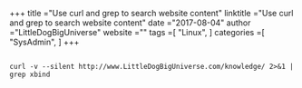 +++ 
title ="Use curl and grep to search website content" 
linktitle ="Use curl and grep to search website content" 
date ="2017-08-04" 
author ="LittleDogBigUniverse"
website ="" 
tags =[ "Linux",  ] 
categories =[ "SysAdmin",  ] 
+++ 

```less

curl -v --silent http://www.LittleDogBigUniverse.com/knowledge/ 2>&1 | grep xbind

``` 

